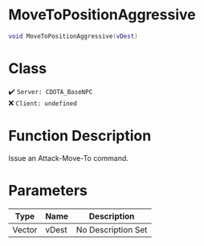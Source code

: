 # MoveToPositionAggressive
```lua
void MoveToPositionAggressive(vDest)
```
# Class
✔️ `Server: CDOTA_BaseNPC`  
❌ `Client: undefined`  

# Function Description
Issue an Attack-Move-To command.
# Parameters
Type|Name|Description
--|--|--
Vector|vDest|No Description Set
